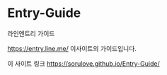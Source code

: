 # Entry-Guide
라인엔트리 가이드

https://entry.line.me/
이사이트의 가이드입니다.


이 사이트 링크
https://sorulove.github.io/Entry-Guide/
